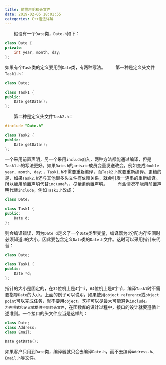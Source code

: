 ```yaml
---
title: 前置声明和头文件
date: 2019-02-05 18:01:55
categories: C++语法详解
---
```

&emsp;&emsp;假设有一个`Date`类，`Date.h`如下：

``` cpp
class Date {
private:
    int year, month, day;
};
```

如果有个`Task`类的定义要用到`Date`类，有两种写法。
&emsp;&emsp;第一种是定义头文件`Task1.h`：

``` cpp
class Date;
​
class Task1 {
public:
    Date getData();
};
```

&emsp;&emsp;第二种是定义头文件`Task2.h`：

``` cpp
#include "Date.h"
​
class Task2 {
public:
    Date getData();
};
```

一个采用前置声明，另一个采用`include`加入，两种方法都能通过编译，但是`Task1.h`的写法更好。如果`Date.h`的`private`成员变量发送改变，例如变成`double year, month, day;`，`Task1.h`不需要重新编译，而`Task2.h`就要重新编译。更糟的是，如果`Task2.h`还与其他很多头文件有依赖关系，就会引发一连串的重新编译。所以能用前置声明代替`include`时，尽量用前置声明。
&emsp;&emsp;有些情况不能用前置声明代替`include`，例如`Task1.h`改成：

``` cpp
class Date;
​
class Task1 {
public:
    Date d;
};
```

则会编译错误，因为`Date d`定义了一个`Date`类型变量，编译器为`d`分配内存空间时必须知道`d`的大小，因此要包含定义`Date`类的`Date.h`文件。这时可以采用指针来代替：

``` cpp
class Date;
​
class Task1 {
public:
    Date *d;
};
```

指针的大小是固定的，在`32`位机上是`4`字节，`64`位机上是`8`字节，编译`Task1`时不需要指导`Date`的大小。上面的例子可以说明，如果使用`object reference`或`object point`可以完成任务，就不要用`object`，这样可以尽最大可能避免`include`。
&emsp;&emsp;`为声明式和定义式提供不同的头文件`，在函数库的设计过程中，接口的设计就要遵循上述准则。一个接口的头文件应当是这样的：

``` cpp
class Date;
class Address;
class Email;
​
Date getDate();
```

如果客户只用到`Date`类，编译器就只会去编译`Date.h`，而不去编译`Address.h`、`Email.h`等文件。